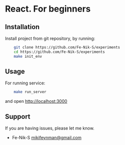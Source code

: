 React. For beginners
=========


Installation
------------
Install project from git repository, by running:

```bash
    git clone https://github.com/Fe-Nik-S/experiments
    cd https://github.com/Fe-Nik-S/experiments
    make init_env
```


Usage
-----
For running service:

```bash
    make run_server
```

and open [http://localhost:3000](http://localhost:3000)


Support
-------

If you are having issues, please let me know.
* Fe-Nik-S <mikifeynman@gmail.com>